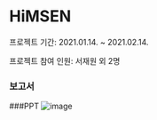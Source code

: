 # HiMSEN
프로젝트 기간: 2021.01.14. ~ 2021.02.14.

프로젝트 참여 인원: 서재원 외 2명
### 보고서


###PPT
![image](https://github.com/sepengsu/HiMSEN/assets/111292354/985e3765-9380-487f-a891-9d4ede03e355)

